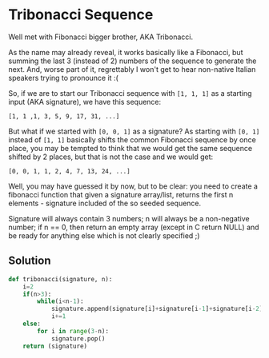 # Tribonacci Sequence
Well met with Fibonacci bigger brother, AKA Tribonacci.

As the name may already reveal, it works basically like a Fibonacci, but summing the last 3 (instead of 2) numbers of the sequence to generate the next. And, worse part of it, regrettably I won't get to hear non-native Italian speakers trying to pronounce it :(

So, if we are to start our Tribonacci sequence with `[1, 1, 1]` as a starting input (AKA signature), we have this sequence:

    [1, 1 ,1, 3, 5, 9, 17, 31, ...]
    
But what if we started with `[0, 0, 1]` as a signature? As starting with `[0, 1]` instead of `[1, 1]` basically shifts the common Fibonacci sequence by once place,
you may be tempted to think that we would get the same sequence shifted by 2 places, but that is not the case and we would get:

    [0, 0, 1, 1, 2, 4, 7, 13, 24, ...]
    
Well, you may have guessed it by now, but to be clear: you need to create a fibonacci function that given a signature array/list, returns the first n elements - signature included of the so seeded sequence.

Signature will always contain 3 numbers; n will always be a non-negative number; if n == 0, then return an empty array (except in C return NULL) and be ready for anything else which is not clearly specified ;)

## Solution
```python
def tribonacci(signature, n):
    i=2
    if(n>3):
        while(i<n-1):
            signature.append(signature[i]+signature[i-1]+signature[i-2])
            i+=1
    else:
        for i in range(3-n):
            signature.pop()
    return (signature)
```
